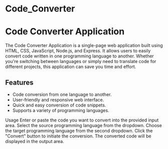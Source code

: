 # Code_Converter

# Code Converter Application

The Code Converter Application is a single-page web application built using HTML, CSS, JavaScript, Node.js, and Express. It allows users to easily convert code written in one programming language to another. Whether you're switching between languages or simply need to translate code for different projects, this application can save you time and effort.

## Features

- Code conversion from one language to another.
- User-friendly and responsive web interface.
- Quick and easy conversion of code snippets.
- Supports a variety of programming languages.

Usage
Enter or paste the code you want to convert into the provided input area.
Select the source programming language from the dropdown.
Choose the target programming language from the second dropdown.
Click the "Convert" button to initiate the conversion.
The converted code will be displayed in the output area.
